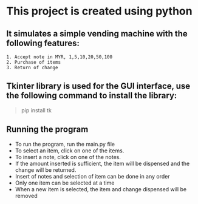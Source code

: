 # This project is created using python
## It simulates a simple vending machine with the following features:  
    1. Accept note in MYR, 1,5,10,20,50,100  
    2. Purchase of items  
    3. Return of change  

## Tkinter library is used for the GUI interface, use the following command to install the library:  
>pip install tk  

## Running the program  
- To run the program, run the main.py file  
- To select an item, click on one of the items.  
- To insert a note, click on one of the notes.  
- If the amount inserted is sufficient, the item will be dispensed and the change will be returned.
- Insert of notes and selection of item can be done in any order
- Only one item can be selected at a time
- When a new item is selected, the item and change dispensed will be removed


```
